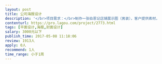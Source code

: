 ```yaml
---                
layout: post       
title: 公司海报设计           
description: '</br>项目需求：</br>制作一张伯恩记店铺展示图（男装），客户提供素材，需要参照要求处理</br>参照唯品会店铺展示图1920*500px</br>http://click.union.vip.com/redirect.php?code=IFV9ByR</br>一张图100元。</br>'     
contenturl: https://pro.lagou.com/project/2773.html      
tags: [平面设计,海报,封面设计]            
salary: 3000元以下          
publish_time: 2017-05-08 11:18:06         
review: 1913人                   
apply: 0人                   
recommend: 1人                   
time_range: 小于1周              
---                 
```

